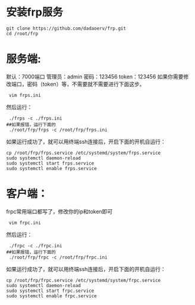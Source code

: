# 安装frp服务

```
git clone https://github.com/dadaoerv/frp.git
cd /root/frp
```

# 服务端:   
默认：7000端口
管理员：admin
密码：123456
token：123456
如果你需要修改端口，密码（token）等，不需要就不需要进行下面这步。
```
 vim frps.ini
```
然后运行：
```
 ./frps -c ./frps.ini
##如果报错，运行下面的
 ./root/frp/frps -c /root/frp/frps.ini
```
如果运行成功了，就可以用终端ssh连接后，开启下面的开机自运行：
```
cp /root/frp/frps.service /etc/systemd/system/frps.service
sudo systemctl daemon-reload
sudo systemctl start frps.service
sudo systemctl enable frps.service
```
# 客户端：   
frpc常用端口都写了，修改你的ip和token即可
```
 vim frpc.ini
```
然后运行：
```
 ./frpc -c ./frpc.ini
##如果报错，运行下面的
 ./root/frp/frpc -c /root/frp/frpc.ini
```
如果运行成功了，就可以用终端ssh连接后，开启下面的开机自运行：
```
cp /root/frp/frpc.service /etc/systemd/system/frpc.service
sudo systemctl daemon-reload
sudo systemctl start frpc.service
sudo systemctl enable frpc.service
```
